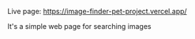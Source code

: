 Live page: https://image-finder-pet-project.vercel.app/

It's a simple web page for searching images
